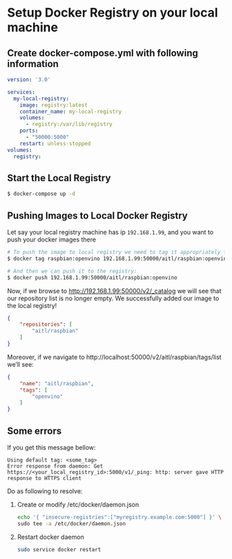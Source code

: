 # Setup Docker Registry on your local machine

## Create docker-compose.yml with following information

~~~yaml
version: '3.0'

services:
  my-local-registry:
    image: registry:latest
    container_name: my-local-registry
    volumes:
      - registry:/var/lib/registry
    ports:
      - "50000:5000"
    restart: unless-stopped
volumes:
  registry:
~~~

## Start the Local Registry

~~~bash
$ docker-compose up -d
~~~

## Pushing Images to Local Docker Registry

Let say your local registry machine has ip `192.168.1.99`, and you want to push your docker images there

~~~bash
# To push the image to local registry we need to tag it appropriately first
$ docker tag raspbian:openvino 192.168.1.99:50000/aitl/raspbian:openvino

# And then we can push it to the registry:
$ docker push 192.168.1.99:50000/aitl/raspbian:openvino
~~~

Now, if we browse to http://192.168.1.99:50000/v2/_catalog we will see that our repository list is no longer empty. We successfully added our image to the local registry!

~~~json
{
    "repositories": [
        "aitl/raspbian"
    ]
}
~~~

Moreover, if we navigate to http://localhost:50000/v2/aitl/raspbian/tags/list we’ll see:

~~~json
{
    "name": "aitl/raspbian",
    "tags": [
        "openvino"
    ]
}
~~~

## Some errors

If you get this message bellow:

~~~
Using default tag: <some_tag>
Error response from daemon: Get https://<your_local_registry_id>:5000/v1/_ping: http: server gave HTTP response to HTTPS client
~~~

Do as following to resolve:

1. Create or modify /etc/docker/daemon.json

    ~~~bash
    echo '{ "insecure-registries":["myregistry.example.com:5000"] }' \
    sudo tee -a /etc/docker/daemon.json
    ~~~

2. Restart docker daemon

    ~~~bash
    sudo service docker restart
    ~~~